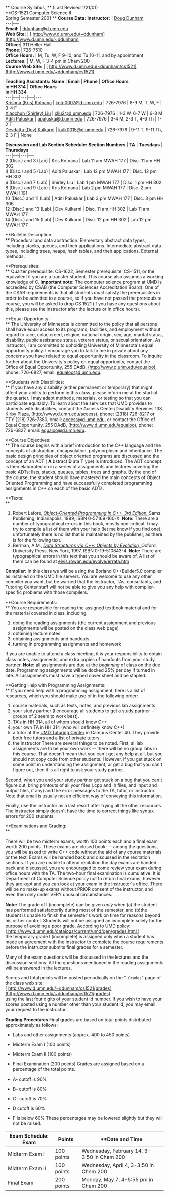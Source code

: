 ** Course Syllabus, ** (Last Revised 1/21/01)  
**CS-1521 Computer Science II  
Spring Semester 2001  ** **Course Data:** **Instructor:** | [Doug
Dunham](http://www.d.umn.edu/~ddunham)  
---|---  
**Email:** | [ddunham@d.umn.edu](mailto:ddunham@d.umn.edu)  
**Web Site:** | [
http://www.d.umn.edu/~ddunham](http://www.d.umn.edu/~ddunham)  
**Office:**|  311 Heller Hall  
**Phone:**|  726-7510  
**Office Hours:** |  M, Tu, W, F 9-10, and Tu 10-11, and by appointment  
**Lectures:** |  M, W, F 3-4 pm in Chem 200  
**Course Web Site:** | [
http://www.d.umn.edu/~ddunham/cs1521](http://www.d.umn.edu/~ddunham/cs1521)  
  
**Teaching Assistants:** **Name** | **Email** | **Phone** | **Office Hours  
in HH 314** | **Office Hours  
in HH 334**  
---|---|---|---|---  
[Krishna (Kris) Kotnana](http://www.d.umn.edu/~kotn0007) |
[kotn0007@d.umn.edu](mailto:kotn0007@d.umn.edu) | 726-7976 | 8-9 M, T, W, F |
3-4 F  
[Xiaochun (Shirley) Liu](http://www.d.umn.edu/~xliu2) |
[xliu2@d.umn.edu](mailto:xliu2@d.umn.edu) | 726-7976 | 1-3 W, 6-7 W | 6-8 M  
[Aditi Paluskar](http://www.d.umn.edu/~apaluska) |
[apaluska@d.umn.edu](mailto:apaluska@d.umn.edu) | 726-7976 | 3-4 M, 2-3 T, 4-6
Th | 1-2 T  
[Devdatta (Dev) Kulkarni](http://www.d.umn.edu/~kulk0015) |
[kulk0015@d.umn.edu](mailto:kulk0015@d.umn.edu) | 726-7976 | 9-11 T, 9-11 Th,
2-3 F | None  
  
**Discussion and Lab Section Schedule:** **Section Numbers** | **TA** |
**Tuesdays** | **Thursdays**  
---|---|---|---  
2 (Disc.) and 3 (Lab) | Kris Kotnana | Lab 11 am MWAH 177 | Disc. 11 am HH 302  
4 (Disc.) and 5 (Lab) | Aditi Paluskar | Lab 12 pm MWAH 177 | Disc. 12 pm HH
302  
6 (Disc.) and 7 (Lab) | Shirley Liu | Lab 1 pm MWAH 177 | Disc. 1 pm HH 302  
8 (Disc.) and 9 (Lab) | Kris Kotnana | Lab 2 pm MWAH 177 | Disc. 2 pm MWAH 191  
10 (Disc.) and 11 (Lab) | Aditi Paluskar | Lab 3 pm MWAH 177 | Disc. 3 pm HH
306  
12 (Disc.) and 13 (Lab) | Dev Kulkarni | Disc. 11 am HH 302 | Lab 11 am MWAH
177  
14 (Disc.) and 15 (Lab) | Dev Kulkarni | Disc. 12 pm HH 302 | Lab 12 pm MWAH
177  
  
**Bulletin Description:  
** Procedural and data abstraction. Elementary abstract data types, including
stacks, queues, and their applications. Intermediate abstract data types,
including trees, heaps, hash tables, and their applications. External methods.

**Prerequisites:  
** Quarter prerequisite: CS-1622, Semester prerequisite: CS-1511, or the
equivalent if you are a transfer student. This course also assumes a working
knowledge of C. **Important note:** The computer science program at UMD is
accredited by CSAB (the Computer Sciences Accreditation Board). One of the
CSAB requirements is that all students _must_ satisfy the prerequisites in
order to be admitted to a course, so if you have not passed the prerequisite
course, you will be asked to drop CS 1521 (if you have any questions about
this, please see the instructor after the lecture or in office hours).

**Equal Opportunity:  
** The University of Minnesota is committed to the policy that all persons
shall have equal access to its programs, facilities, and employment without
regard to race, color, creed, religion, national origin, sex, age, marital
status, disability, public assistance status, veteran status, or sexual
orientation. As instructor, I am committed to upholding University of
Minnesota's equal opportunity policy. I encourage you to talk to me in private
about any concerns you have related to equal opportunity in the classroom. To
inquire further about the University's policy on equal opportunity, contact
the Office of Equal Opportunity, 255 DAdB, [
(http://www.d.umn.edu/equaloo)](http://www.d.umn.edu/equaloo/), phone:
726-6827, email: equaloo@d.umn.edu.

**Students with Disabilities:  
** If you have any disability (either permanent or temporary) that might
affect your ability to perform in this class, please inform me at the start of
the quarter. I may adapt methods, materials, or testing so that you can
participate equitably. To learn about the services that UMD provides to
students with disabilities, contact the Access Center/Disability Services 138
Kirby Plaza, [ (http://www.d.umn.edu/access)](http://www.d.umn.edu/access/),
phone: (2318) 726-8217 or TTY (218) 726-7380, email: access@d.umn.edu, or
contact the Office of Equal Opportunity, 255 DAdB, [
(http://www.d.umn.edu/equaloo)](http://www.d.umn.edu/equaloo/), phone:
726-6827, email: equaloo@d.umn.edu.

**Course Objectives:  
** The course begins with a brief introduction to the C++ language and the
concepts of abstraction, encapsulation, polymorphism and inheritance. The
basic design principles of object oriented programs are discussed and the
concept of an ADT ( **A** bstract **D** ata **T** ype) is introduced. The ADT
concept is then elaborated on in a series of assignments and lectures covering
the basic ADTs: lists, stacks, queues, tables, trees and graphs. By the end of
the course, the student should have mastered the main concepts of Object
Oriented Programming and have successfully completed programming assignments
in C++ on each of the basic ADTs.

**Texts:  
**

  1. Robert Lafore, [ _Object-Oriented Programming in C++, 3rd Edition,_ ](http://www.mcp.com/sams/detail_sams.cfm?item=157169160X) Sams Publishing, Indianapolis, 1999, ISBN 0-57169-160-X. **Note:** There are a number of typographical errors in this book, mostly non-critical. I may try to compile a list of them with your help (let me know if you find one); unfortunately there is no list that is maintained by the publisher, as there is for the following text. 
  2. Berman, A.M., [ _Data Structures via C++: Objects by Evolution,_ ](http://www.rowan.edu/evolve) Oxford University Press, New York, 1997, ISBN 0-19-510843-4. **Note:** There are typographical errors in this text that you should be aware of. A list of them can be found at [ elvis.rowan.edu/evolve/errata.htm ](http://elvis.rowan.edu/evolve/errata.htm) 

**Compiler:** In this class we will be using the Borland C++Builder5.0
compiler as installed on the UMD file servers. You are welcome to use any
other compiler you want, but be warned that the instructor, TAs, consultants,
and Tutoring Center staff will not be able to give you any help with compiler-
specific problems with those compilers.

**Course Requirements:  
** You are responsible for reading the assigned textbook material and for the
material covered in class, including:

  1. doing the reading assignments (the current assignment and previous assignments will be posted on the class web page) 
  2. obtaining lecture notes 
  3. obtaining assignments and handouts 
  4. turning in programming assignments and homework  

If you are unable to attend a class meeting, it is your responsibility to
obtain class notes, assignments, and extra copies of handouts from your study
partner. **Note:** all assignments are due at the _beginning_ of class on the
due date. Programming assignments will be docked 25% per day if turned in
late. All assignments must have a typed cover sheet and  be stapled.

**Getting Help with Programming Assignments:  
** If you need help with a programming assignment, here is a list of
resources, which you should make use of in the following order:

  1. course materials, such as texts, notes, and previous lab assignments 
  2. your study partner (I encourage all students to get a study partner -- groups of 2 seem to work best). 
  3. TA's in HH 314, all of whom should know C++ 
  4. your own TA in HH 314 (who will definitely know C++) 
  5. a tutor at the [UMD Tutoring Center](http://www.d.umn.edu/tutoring) in Campus Center 40. They provide both free tutors and a list of private tutors. 
  6. the instructor 
There are several things to be noted. First, all lab assignments are to be
your own work -- there will be no group labs in this course. That doesn't mean
that you can't get any help at all, but you should not copy code from other
students. However, if you get stuck on some point in understanding the
assignment, or get a bug that you can't figure out, then it is all right to
ask your study partner.

Second, when you and your study partner get stuck on a bug that you can't
figure out, bring printouts of all your files (.cpp and .h files, and input
and output files, if any) and the error messages to the TA, tutor, or
instructor. Note that email is usually not an efficient way of conveying this
information.

Finally, use the instructor as a last resort after trying all the other
resources. The instructor simply doesn't have the time to correct things like
syntax errors for 200 students.

**Examinations and Grading:  
**

There will be two midterm exams, worth 100 points each and a final exam worth
200 points. These exams are closed book: -- among the questions, you will be
asked to write C++ code without the aid of any course materials or the text.
Exams will be handed back and discussed in the recitation sections.  If you
are unable to attend recitation the day exams are handed back and discussed,
you are encouraged to come review your exam during office hours with the TA.
The two-hour final examination is cumulative. It is Department of Computer
Science policy not to return final exams, however they are kept and you can
look at your exam in the instructor's office. There will be no make-up exams
without PRIOR consent of the instructor, and even then only under VERY unusual
circumstances.

**Note:** The grade of I (incomplete) can be given _only_ when (a) the student
has performed satisfactorily during most of the semester, and (b)the student
is unable to finish the semester's work on time for reasons beyond his or her
control. Students will not be assigned an incomplete solely for the purpose of
avoiding a poor grade. According to UMD policy:  
([ http://www.d.umn.edu/catalogs/current/umd/gen/grades.html
](http://www.d.umn.edu/catalogs/current/umd/gen/grades.html))  
the temporary grade I (incomplete) is assigned only when a student has made an
agreement with the instructor to complete the course requirements before the
instructor submits final grades for a semester.

Many of the exam questions will be discussed in the lectures and the
discussion sections. All the questions mentioned in the reading assignments
will be answered in the lectures.

Scores and total points will be posted periodically on the "` Grades`" page of
the class web site:  
[
http://www.d.umn.edu/~ddunham/cs1521/grades](http://www.d.umn.edu/~ddunham/cs1521/grades)  
using the last four digits of your student id number. If you wish to have your
scores posted using a number other than your student id, you may email your
request to the instructor.

**Grading Procedures** Final grades are based on total points distributed
approximately as follows:

  * Labs and other assignments (approx. 400 to 450 points) 
  * Midterm Exam I (100 points) 
  * Midterm Exam II (100 points) 
  * Final Examination (200 points) 
Grades are assigned based on a percentage of the total points.

  * A- cutoff is 90% 
  * B- cutoff is 80% 
  * C- cutoff is 70% 
  * D cutoff is 60% 
  * F is below 60% 
These percentages may be lowered slightly but they will not be raised.

**Exam Schedule:** **Exam**|  **Points**|  **Date and Time  
---|---|---  
Midterm Exam I |  100 points  |  Wednesday, February 14, 3-3:50 in Chem 200  
Midterm Exam II |  100 points  |  Wednesday, April 4, 3-3:50 in Chem 200  
Final Exam |  200 points  |  Monday, May 7, 4-5:55 pm in Chem 200

